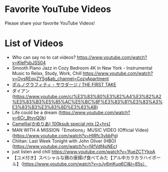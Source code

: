 # Favorite YouTube Videos
Please share your favorite YouTube Videos!

# List of Videos
- Who can say no to cat videos? https://www.youtube.com/watch?v=KIePsbJSS04
- Smooth Piano Jazz in Cozy Bedroom 4K in New York - Instrumental Music to Relax, Study, Work, Chill https://www.youtube.com/watch?v=OysREqyZYSg&ab_channel=CozyApartment
- [ポルノグラフィティ - サウダージ / THE FIRST TAKE](https://www.youtube.com/watch?v=41c9vRZ4mB4)
- ダイアン(https://www.youtube.com/c/%E3%83%80%E3%82%A4%E3%82%A2%E3%83%B3%E5%85%AC%E5%BC%8F%E3%83%81%E3%83%A3%E3%83%B3%E3%83%8D%E3%83%AB)
- Life could be a dream (https://www.youtube.com/watch?v=6Cr_8tvvQ0k)
- [Camellia(かめりあ) 100ksub special mix [2+hrs]](https://youtu.be/RhrJ9-mir64)
- MAN WITH A MISSION「Emotions」MUSIC VIDEO (Official Video)(https://www.youtube.com/watch?v=HIRfc3ybbPg)
- Chiitan: Last Week Tonight with John Oliver (HBO)(https://www.youtube.com/watch?v=f4fVdf4pNEc)
- just listen and chill https://www.youtube.com/watch?v=1fueZCTYkpA
- 【コメ付き】スペシャルな鶏の唐揚げ食べてみた【アル中カラカラハイボール】（https://www.youtube.com/watch?v=oJy6mKuq6CI&t=85s）
